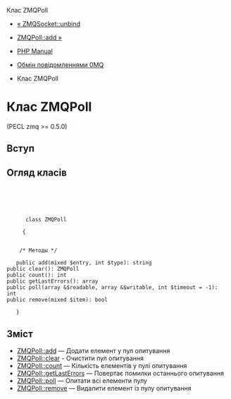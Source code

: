 Клас ZMQPoll

-   [« ZMQSocket::unbind](zmqsocket.unbind.md)
    
-   [ZMQPoll::add »](zmqpoll.add.md)
    
-   [PHP Manual](index.md)
    
-   [Обмін повідомленнями 0MQ](book.zmq.md)
    
-   Клас ZMQPoll
    

# Клас ZMQPoll

(PECL zmq >= 0.5.0)

## Вступ

## Огляд класів

```classsynopsis


    
    
     
      class ZMQPoll
     
     {
    

    /* Методы */
    
   public add(mixed $entry, int $type): string
public clear(): ZMQPoll
public count(): int
public getLastErrors(): array
public poll(array &$readable, array &$writable, int $timeout = -1): int
public remove(mixed $item): bool

   }
```

## Зміст

-   [ZMQPoll::add](zmqpoll.add.md) — Додати елемент у пул опитування
-   [ZMQPoll::clear](zmqpoll.clear.md) - Очистити пул опитування
-   [ZMQPoll::count](zmqpoll.count.md) — Кількість елементів у пулі опитування
-   [ZMQPoll::getLastErrors](zmqpoll.getlasterrors.md) — Повертає помилки останнього опитування
-   [ZMQPoll::poll](zmqpoll.poll.md) — Опитати всі елементи пулу
-   [ZMQPoll::remove](zmqpoll.remove.md) — Видалити елемент із пулу опитування